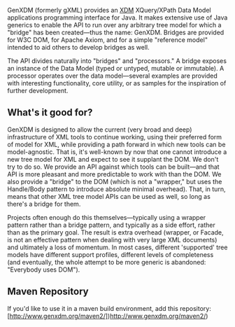 GenXDM (formerly gXML) provides an [XDM](http://www.w3.org/TR/xpath-datamodel/) XQuery/XPath Data
Model applications programming interface for Java. It makes extensive use of Java generics to enable the
API to run over any arbitrary tree model for which a "bridge" has been created—thus the name: GenXDM. Bridges
are provided for W3C DOM, for Apache Axiom, and for a simple "reference model" intended to aid others to develop
bridges as well.

The API divides naturally into "bridges" and "processors." A bridge exposes an instance of the Data Model (typed
or untyped, mutable or immutable). A processor operates over the data model—several examples are provided with
interesting functionality, core utility, or as samples for the inspiration of further development.

## What's it good for?

GenXDM is designed to allow the current (very broad and deep) infrastructure of XML tools to continue working,
using their preferred form of model for XML, while providing a path forward in which new tools can be
model-agnostic. That is, it's well-known by now that one cannot introduce a new tree model for XML and expect to
see it supplant the DOM. We don't try to do so. We provide an API against which tools can be built—and that API
is more pleasant and more predictable to work with than the DOM. We also provide a "bridge" to the DOM (which is
not a "wrapper," but uses the Handle/Body pattern to introduce absolute minimal overhead). That, in turn, means
that other XML tree model APIs can be used as well, so long as there's a bridge for them.

Projects often enough do this themselves—typically using a wrapper pattern rather than a bridge pattern, and
typically as a side effort, rather than as the primary goal. The result is extra overhead (wrapper, or Facade,
is not an effective pattern when dealing with very large XML documents) and ultimately a loss of momentum. In
most cases, different 'supported' tree models have different support profiles, different levels of completeness
(and eventually, the whole attempt to be more generic is abandoned: "Everybody uses DOM").

## Maven Repository

If you'd like to use it in a maven build environment, add this repository:
[http://www.genxdm.org/maven2/])http://www.genxdm.org/maven2/)

